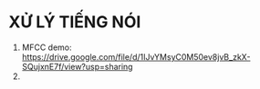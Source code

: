 # XỬ LÝ TIẾNG NÓI
1. MFCC demo: https://drive.google.com/file/d/1IJvYMsyC0M50ev8jvB_zkX-SQujxnE7f/view?usp=sharing
2. 
